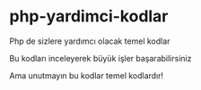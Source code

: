 # php-yardimci-kodlar
Php de sizlere yardımcı olacak temel kodlar

Bu kodları inceleyerek büyük işler başarabilirsiniz

Ama unutmayın bu kodlar temel kodlardır!
